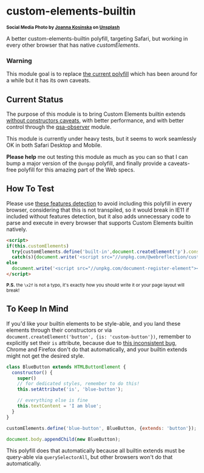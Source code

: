 # custom-elements-builtin

<sup>**Social Media Photo by [Joanna Kosinska](https://unsplash.com/@joannakosinska) on [Unsplash](https://unsplash.com/)**</sup>


A better custom-elements-builtin polyfill, targeting Safari, but working in every other browser that has native _customElements_.


### Warning

This module goal is to replace [the current polyfill](https://github.com/ungap/custom-elements-builtin#readme) which has been around for a while but it has its own caveats.


## Current Status

The purpose of this module is to bring Custom Elements builtin extends [without constructors caveats](https://github.com/ungap/custom-elements-builtin#constructor-caveat), with better performance, and with better control through the [qsa-observer](https://github.com/WebReflection/qsa-observer#readme) module.

This module is currently under heavy tests, but it seems to work seamlessly OK in both Safari Desktop and Mobile.

**Please help** me out testing this module as much as you can so that I can bump a major version of the `@ungap` polyfill, and finally provide a caveats-free polyfill for this amazing part of the Web specs.



## How To Test

Please use [these features detection](https://github.com/ungap/custom-elements-builtin#all-possible-features-detections) to avoid including this polyfill in every browser, considering that this is not transpiled, so it would break in IE11 if included without features detection, but it also adds unnecessary code to parse and execute in every browser that supports Custom Elements builtin natively.

```html
<script>
if(this.customElements)
  try{customElements.define('built-in',document.createElement('p').constructor,{'extends':'p'})}
  catch(s){document.write('<script src="//unpkg.com/@webreflection/custom-elements-builtin"><\x2fscript>')}
else
  document.write('<script src="//unpkg.com/document-register-element"><\x2fscript>');
</script>
```

<sup>**P.S.** the `\x2f` is not a typo, it's exactly how you should write it or your page layout will break!</sup>


## To Keep In Mind

If you'd like your builtin elements to be style-able, and you land these elements through their constructors or via `document.createElement('button', {is: 'custom-button'})`, remember to explicitly set their `is` attribute, because due to [this inconsistent bug](https://github.com/whatwg/html/issues/5782), Chrome and Firefox don't do that automatically, and your builtin extends might not get the desired style.

```js
class BlueButton extends HTMLButtonElement {
  constructor() {
    super()
    // for dedicated styles, remember to do this!
    this.setAttribute('is', 'blue-button');

    // everything else is fine
    this.textContent = 'I am blue';
  }
}

customElements.define('blue-button', BlueButton, {extends: 'button'});

document.body.appendChild(new BlueButton);
```

This polyfill does that automatically because all builtin extends must be query-able via `querySelectorAll`, but other browsers won't do that automatically.
